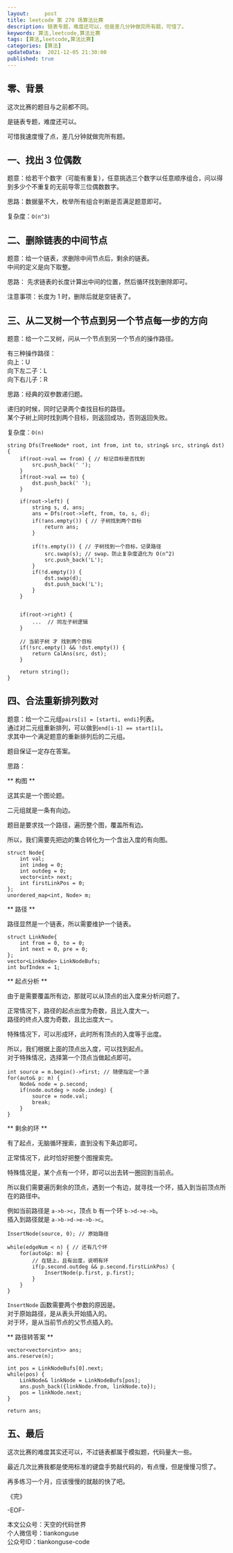 ```yaml
---   
layout:     post  
title: leetcode 第 270 场算法比赛  
description: 链表专题，难度还可以，但是差几分钟做完所有题，可惜了。       
keywords: 算法,leetcode,算法比赛  
tags: [算法,leetcode,算法比赛]    
categories: [算法]  
updateData:  2021-12-05 21:30:00  
published: true  
---  
```



## 零、背景  


这次比赛的题目与之前都不同。  


是链表专题，难度还可以。  


可惜我速度慢了点，差几分钟就做完所有题。  


## 一、找出 3 位偶数  


题意：给若干个数字（可能有重复），任意挑选三个数字以任意顺序组合，问以得到多少个不重复的无前导零三位偶数数字。  


思路：数据量不大，枚举所有组合判断是否满足题意即可。  


复杂度：`O(n^3)`  



## 二、删除链表的中间节点  


题意：给一个链表，求删除中间节点后，剩余的链表。  
中间的定义是向下取整。  


思路： 先求链表的长度计算出中间的位置，然后循环找到删除即可。  


注意事项：长度为 1 时，删除后就是空链表了。  


## 三、从二叉树一个节点到另一个节点每一步的方向  


题意：给一个二叉树，问从一个节点到另一个节点的操作路径。  


有三种操作路径：  
向上：U  
向下左二子：L  
向下右儿子：R  


思路：经典的双参数递归题。  


递归的时候，同时记录两个查找目标的路径。  
某个子树上同时找到两个目标，则返回成功，否则返回失败。  


复杂度：`O(n)`  


```
string Dfs(TreeNode* root, int from, int to, string& src, string& dst){
    if(root->val == from) { // 标记目标是否找到
        src.push_back(' ');
    }
    if(root->val == to) {
        dst.push_back(' ');
    }

    if(root->left) {
        string s, d, ans;
        ans = Dfs(root->left, from, to, s, d);
        if(!ans.empty()) { // 子树找到两个目标
            return ans;
        }

        if(!s.empty()) { // 子树找到一个目标，记录路径
            src.swap(s); // swap，防止复杂度退化为 O(n^2)
            src.push_back('L');
        }
        if(!d.empty()) {
            dst.swap(d);
            dst.push_back('L');
        }
    }


    if(root->right) {
        ...  // 同左子树逻辑
    }

    // 当前子树 才 找到两个目标
    if(!src.empty() && !dst.empty()) {
        return CalAns(src, dst);
    }

    return string();
}
```


## 四、合法重新排列数对  


题意：给一个二元组`pairs[i] = [starti, endi]`列表。  
通过对二元组重新排列，可以做到`end[i-1] == start[i]`。  
求其中一个满足题意的重新排列后的二元组。  


题目保证一定存在答案。  


思路：  


** 构图 **  


这其实是一个图论题。  


二元组就是一条有向边。  


题目是要求找一个路径，遍历整个图，覆盖所有边。  


所以，我们需要先把边的集合转化为一个含出入度的有向图。  


```
struct Node{
    int val;
    int indeg = 0;
    int outdeg = 0;
    vector<int> next;
    int firstLinkPos = 0;
};
unordered_map<int, Node> m;
```


** 路径 **  

路径显然是一个链表，所以需要维护一个链表。  


```
struct LinkNode{
    int from = 0, to = 0;
    int next = 0, pre = 0;
};
vector<LinkNode> LinkNodeBufs;
int bufIndex = 1;
```


** 起点分析 **  


由于是需要覆盖所有边，那就可以从顶点的出入度来分析问题了。  


正常情况下，路径的起点出度为奇数，且比入度大一。  
路径的终点入度为奇数，且比出度大一。  


特殊情况下，可以形成环，此时所有顶点的入度等于出度。  



所以，我们根据上面的顶点出入度，可以找到起点。  
对于特殊情况，选择第一个顶点当做起点即可。  


```
int source = m.begin()->first; // 随便指定一个源
for(auto& p: m) {
    Node& node = p.second;
    if(node.outdeg > node.indeg) {
        source = node.val;
        break;
    }
}
```


** 剩余的环 **  


有了起点，无脑循环搜索，直到没有下条边即可。  


正常情况下，此时恰好把整个图搜索完。   


特殊情况是，某个点有一个环，即可以出去转一圈回到当前点。  


所以我们需要遍历剩余的顶点，遇到一个有边，就寻找一个环，插入到当前顶点所在的路径中。  


例如当前路径是 `a->b->c`，顶点 b 有一个环 `b->d->e->b`。  
插入到路径就是 `a->b->d->e->b->c`。  


```
InsertNode(source, 0); // 原始路径

while(edgeNum < n) { // 还有几个环
    for(auto&p: m) {
        // 在链上，且有出度，说明有环
        if(p.second.outdeg && p.second.firstLinkPos) { 
            InsertNode(p.first, p.first);
        }
    }
}
```


`InsertNode` 函数需要两个参数的原因是。  
对于原始路径，是从表头开始插入的。  
对于环，是从当前节点的父节点插入的。  



** 路径转答案 **  


```
vector<vector<int>> ans;
ans.reserve(n);

int pos = LinkNodeBufs[0].next;
while(pos) {
    LinkNode& linkNode = LinkNodeBufs[pos];
    ans.push_back({linkNode.from, linkNode.to});
    pos = linkNode.next;
}

return ans;
```


## 五、最后  


这次比赛的难度其实还可以，不过链表都属于模拟题，代码量大一些。  


最近几次比赛我都是使用标准的键盘手势敲代码的，有点慢，但是慢慢习惯了。  


再多练习一个月，应该慢慢的就敲的快了吧。  




《完》  


-EOF-  



本文公众号：天空的代码世界  
个人微信号：tiankonguse  
公众号ID：tiankonguse-code  
  


